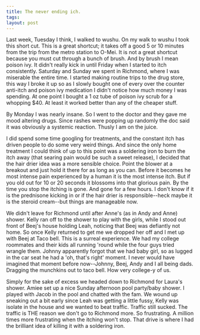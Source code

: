 ```yaml
---
title: The never ending ich.
tags: 
layout: post
---
```

Last week, Tuesday I think, I walked to wushu.  On my walk to wushu I took this short cut.  This is a great shortcut; it takes off a good 5 or 10 minutes from the trip from the metro station to O-Mei.  It is not a great shortcut because you must cut through a bunch of brush.  And by brush I mean poison ivy.  It didn't really kick in until Friday when I started to itch consistently.  Saturday and Sunday we spent in Richmond, where I was miserable the entire time.  I started making routine trips to the drug store, this way I broke it up so as I slowly bought one of every over the counter anti-itch and poison ivy medication I didn't notice how much money I was spending.  At one point I bought a 1 oz tube of poison ivy scrub for a whopping $40.  At least it worked better than any of the cheaper stuff.   



By Monday I was nearly insane.  So I went to the doctor and they gave me mood altering drugs.  Since rashes were popping up randomly the doc said it was obviously a systemic reaction.  Thusly I am on the juice. 



I did spend some time googling for treatments, and the constant itch has driven people to do some very weird things.  And since the only home treatment I could think of up to this point was a soldering iron to burn the itch away (that searing pain would be such a sweet release), I decided that the hair drier idea was a more sensible choice.  Point the blower at a breakout and just hold it there for as long as you can.  Before it becomes he most intense pain experienced by a human it is the most intense itch.  But if you old out for 10 or 20 seconds it blossoms into that glorious pain.  By the time you stop the itching is gone.  And gone for a few hours.  I don't know if it is the prednisone kicking in or if the hair drier is responsible--heck maybe it is the steroid cream--but things are manageable now.  



We didn't leave for Richmond until after Anne's (as in Andy and Anne) shower.  Kelly ran off to the shower to play with the girls, while I stood out front of Beej's house holding Leah, noticing that Beej was defiantly not home.  So once Kelly returned to get me we dropped her off and I met up with Beej at Taco bell.  This is a surreal experience.  We had my college roommates and their kids all running 'round while the four guys tried wrangle them.  Johnny apparently forgot that we had baby girl, so as lugged in the car seat he had a 'oh, that's right' moment.  I never would have imagined that moment before now--Johnny, Beej, Andy and I all being dads.  Dragging the munchkins out to taco bell.  How very college-y of us.  



 Simply for the sake of excess we headed down to Richmond for Laura's shower.  Amiee set up a nice Sunday afternoon pool party/baby shower.  I played with Jacob in the pool and chatted with the fam.  We wound up sneaking out a bit early since Leah was getting a little fussy, Kelly was isolate in the house and we wanted to beat traffic.  Traffic still sucked. The traffic is THE reason we don't go to Richmond more.  So frustrating.  A million times more frustrating when the itching won't stop. That drive is where I had the brilliant idea of killing it with a soldering iron.
